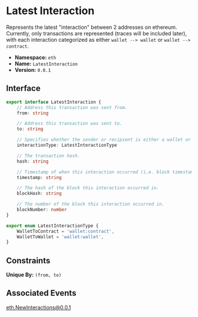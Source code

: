 # Latest Interaction

Represents the latest "interaction" between 2 addresses on ethereum. 
Currently, only transactions are represented (traces will be included later),
with each interaction categorized as either `wallet --> wallet` or `wallet --> contract`. 

* **Namespace:**  `eth`<br>
* **Name:**  `LatestInteraction`<br>
* **Version:**  `0.0.1`<br>

## Interface

```typescript
export interface LatestInteraction {
    // Address this transaction was sent from.
    from: string

    // Address this transaction was sent to.
    to: string

    // Specifies whether the sender or recipient is either a wallet or a contract.
    interactionType: LatestInteractionType

    // The transaction hash.
    hash: string

    // Timestamp of when this interaction occurred (i.e. block timestamp).
    timestamp: string

    // The hash of the block this interaction occurred in.
    blockHash: string

    // The number of the block this interaction occurred in.
    blockNumber: number
}

export enum LatestInteractionType {
    WalletToContract = 'wallet:contract',
    WalletToWallet = 'wallet:wallet',
}
```

## Constraints

**Unique By:** `(from, to)`<br>

## Associated Events

[eth.NewInteractions@0.0.1](/events/eth/NewInteractions/eth.NewInteractions@0.0.1.md)